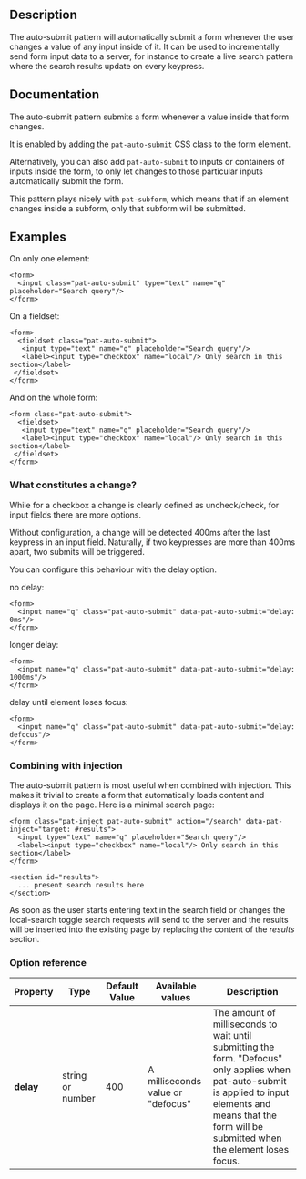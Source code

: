 ## Description
The auto-submit pattern will automatically submit a form whenever the user changes a value of any input inside of it.
It can be used to incrementally send form input data to a server, for instance to create a live search pattern where the search results update on every keypress. 

## Documentation
The auto-submit pattern submits a form whenever a value inside that form changes.

It is enabled by adding the `pat-auto-submit` CSS class to the form element.

Alternatively, you can also add `pat-auto-submit` to inputs or containers of inputs inside the form,
to only let changes to those particular inputs automatically submit the form.

This pattern plays nicely with `pat-subform`, which means that if an element changes inside a subform, only that subform will be submitted.

## Examples

On only one element:

    <form>
      <input class="pat-auto-submit" type="text" name="q" placeholder="Search query"/>
    </form>

On a fieldset:

    <form>
      <fieldset class="pat-auto-submit">
       <input type="text" name="q" placeholder="Search query"/>
       <label><input type="checkbox" name="local"/> Only search in this section</label>
     </fieldset>
    </form>

And on the whole form:

    <form class="pat-auto-submit">
      <fieldset>
       <input type="text" name="q" placeholder="Search query"/>
       <label><input type="checkbox" name="local"/> Only search in this section</label>
     </fieldset>
    </form>


### What constitutes a change?

While for a checkbox a change is clearly defined as uncheck/check, for
input fields there are more options.

Without configuration, a change will be detected 400ms after the last
keypress in an input field. Naturally, if two keypresses are more than
400ms apart, two submits will be triggered.

You can configure this behaviour with the delay option.

no delay:

    <form>
      <input name="q" class="pat-auto-submit" data-pat-auto-submit="delay: 0ms"/>
    </form>

longer delay:

    <form>
      <input name="q" class="pat-auto-submit" data-pat-auto-submit="delay: 1000ms"/>
    </form>

delay until element loses focus:

    <form>
      <input name="q" class="pat-auto-submit" data-pat-auto-submit="delay: defocus"/>
    </form>

### Combining with injection

The auto-submit pattern is most useful when combined with injection. This makes it
trivial to create a form that automatically loads content and displays
it on the page. Here is a minimal search page:

    <form class="pat-inject pat-auto-submit" action="/search" data-pat-inject="target: #results">
      <input type="text" name="q" placeholder="Search query"/>
      <label><input type="checkbox" name="local"/> Only search in this section</label>
    </form>

    <section id="results">
      ... present search results here
    </section>

As soon as the user starts entering text in the search field or changes
the local-search toggle search requests will send to the server and the
results will be inserted into the existing page by replacing the content
of the *results* section.

### Option reference

|Property   | Type             | Default Value | Available values                  | Description                                                   |
|-----------|------------------|---------------|-----------------------------------|---------------------------------------------------------------|
|**delay**  | string or number | 400           | A milliseconds value or "defocus" | The amount of milliseconds to wait until submitting the form. "Defocus" only applies when pat-auto-submit is applied to input elements and means that the form will be submitted when the element loses focus. |
